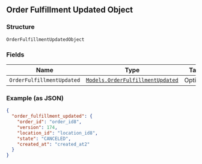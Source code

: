 ## Order Fulfillment Updated Object

### Structure

`OrderFulfillmentUpdatedObject`

### Fields

| Name | Type | Tags | Description |
|  --- | --- | --- | --- |
| `OrderFulfillmentUpdated` | [`Models.OrderFulfillmentUpdated`](/doc/models/order-fulfillment-updated.md) | Optional | - |

### Example (as JSON)

```json
{
  "order_fulfillment_updated": {
    "order_id": "order_id8",
    "version": 174,
    "location_id": "location_id8",
    "state": "CANCELED",
    "created_at": "created_at2"
  }
}
```

